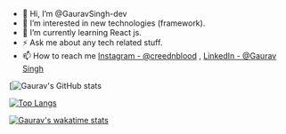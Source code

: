 - 👋 Hi, I’m @GauravSingh-dev
- 👀 I’m interested in new technologies (framework).
- 🌱 I’m currently learning React js.
- ⚡ Ask me about any tech related stuff.
- 📫 How to reach me [Instagram - @creednblood](https://www.instagram.com/creednblood) , [LinkedIn - @Gaurav Singh](https://www.linkedin.com/in/gaurav-singh-26561b154/)
 
 <!---[![Gaurav's GitHub stats](https://github-readme-stats.vercel.app/api?username=GauravSingh-dev)](https://github.com/GauravSingh-dev/github-readme-stats)--->
 [![Gaurav's GitHub stats](https://github-readme-stats.vercel.app/api?username=GauravSingh-dev&show_icons=true&theme=highcontrast)
 
 [![Top Langs](https://github-readme-stats.vercel.app/api/top-langs/?username=GauravSingh-dev)](https://github.com/GauravSingh-dev/github-readme-stats)
 
[![Gaurav's wakatime stats](https://github-readme-stats.vercel.app/api/wakatime?username=GauravSingh_dev)](https://github.com/GauravSingh_dev/github-readme-stats)





 
 
 
 
 <!--- 💞️ I’m looking to collaborate on ...--->

<!---
GauravSingh-dev/GauravSingh-dev is a ✨ special ✨ repository because its `README.md` (this file) appears on your GitHub profile.
You can click the Preview link to take a look at your changes.
--->
